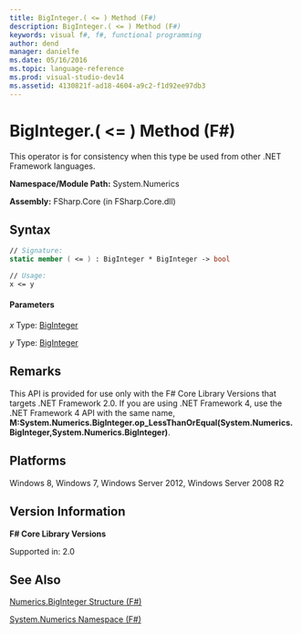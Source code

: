 ```yaml
---
title: BigInteger.( <= ) Method (F#)
description: BigInteger.( <= ) Method (F#)
keywords: visual f#, f#, functional programming
author: dend
manager: danielfe
ms.date: 05/16/2016
ms.topic: language-reference
ms.prod: visual-studio-dev14
ms.assetid: 4130821f-ad18-4604-a9c2-f1d92ee97db3 
---
```


# BigInteger.( <= ) Method (F#)

This operator is for consistency when this type be used from other .NET Framework languages.

**Namespace/Module Path:** System.Numerics

**Assembly:** FSharp.Core (in FSharp.Core.dll)


## Syntax

```fsharp
// Signature:
static member ( <= ) : BigInteger * BigInteger -> bool

// Usage:
x <= y
```

#### Parameters
*x*
Type: [BigInteger](https://msdn.microsoft.com/library/e96b4062-9459-48b2-b558-2138255adefe)


*y*
Type: [BigInteger](https://msdn.microsoft.com/library/e96b4062-9459-48b2-b558-2138255adefe)




## Remarks
This API is provided for use only with the F# Core Library Versions that targets .NET Framework 2.0. If you are using .NET Framework 4, use the .NET Framework 4 API with the same name, **M:System.Numerics.BigInteger.op_LessThanOrEqual(System.Numerics.BigInteger,System.Numerics.BigInteger)**.


## Platforms
Windows 8, Windows 7, Windows Server 2012, Windows Server 2008 R2


## Version Information
**F# Core Library Versions**

Supported in: 2.0




## See Also
[Numerics.BigInteger Structure &#40;F&#35;&#41;](Numerics.BigInteger-Structure-%5BFSharp%5D.md)

[System.Numerics Namespace &#40;F&#35;&#41;](System.Numerics-Namespace-%5BFSharp%5D.md)

